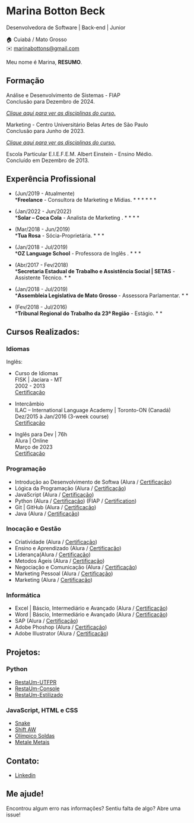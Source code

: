 # Marina Botton Beck

Desenvolvedora de Software | Back-end | Junior<br/>

🏠 Cuiabá / Mato Grosso <br/>
✉️ marinabottons@gmail.com

Meu nome é Marina, **RESUMO**.<br />


## Formação 

Análise e Desenvolvimento de Sistemas - FIAP <br/>
Conclusão para Dezembro de 2024.

[_Clique aqui para ver as disciplinas do curso._](disciplines.md#bachelors-degree-in-electronic-engineering)<br />

Marketing - Centro Universitário Belas Artes de São Paulo <br/>
Conclusão para Junho de 2023.

[_Clique aqui para ver as disciplinas do curso._](disciplines.md#bachelors-degree-in-electronic-engineering)<br />


Escola Particular E.I.E.F.E.M. Albert Einstein - Ensino Médio. <br/>
Concluído em Dezembro de 2013.

## Experência Profissional

* (Jun/2019 - Atualmente) <br/>
***Freelance** - 
Consultora de Marketing e Mídias.
  * 
  * 
  * 
  * 
  * 
  * 

* (Jan/2022 - Jun/2022) <br/>
***Solar – Coca Cola** - 
Analista de Marketing .
  * 
  * 
  * 
  * 

* (Mar/2018 - Jun/2019) <br/>
***Tua Rosa** - 
Sócia-Proprietária.
  * 
  * 
  * 

* (Jan/2018 - Jul/2019) <br />
***OZ Language School** - 
Professora de Inglês .
  * 
  * 
  * 

* (Abr/2017 - Fev/2018) <br />
***Secretaria Estadual de Trabalho e Assistência Social | SETAS** - 
Assistente Técnico.
  * 
  * 

* (Jan/2018 - Jul/2019) <br />
***Assembleia Legislativa de Mato Grosso** - 
Assessora Parlamentar.
  * 
  * 

* (Fev/2018 - Jul/2016) <br />
***Tribunal Regional do Trabalho da 23ª Região** - 
Estágio.
  * 
  *   
  
## Cursos Realizados:
### Idiomas
Inglês:
* Curso de Idiomas <br /> 
FISK | Jaciara - MT <br />
2002 - 2013<br />
[Certificação](certificates/courses/frontend/FrontEnd.pdf)

* Intercâmbio<br />
ILAC – International Language Academy | Toronto-ON (Canadá)<br />
Dez/2015 à Jan/2016 (3-week course)<br />
[Certificação](certificates/courses/frontend/FrontEnd.pdf)

* Inglês para Dev | 76h<br />
Alura | Online<br />
Março de 2023<br />
[Certificação](certificates/courses/frontend/FrontEnd.pdf)
 ### Programação
* Introdução ao Desenvolvimento de Softwa (Alura / [Certificação](certificates/courses/frontend/FrontEnd.pdf))
* Lógica da Programação (Alura / [Certificação](certificates/courses/frontend/FrontEnd.pdf))
* JavaScript (Alura / [Certificação](certificates/courses/frontend/FrontEnd.pdf))
* Python (Alura / [Certificação](certificates/courses/frontend/FrontEnd.pdf)) (FIAP / [Certification](certificates/courses/frontend/FrontEnd.pdf))
* Git | GitHub (Alura / [Certificação](certificates/courses/frontend/FrontEnd.pdf))
* Java (Alura / [Certificação](certificates/courses/frontend/FrontEnd.pdf))
### Inocação e Gestão
* Criatividade (Alura / [Certificação](certificates/courses/frontend/FrontEnd.pdf))
* Ensino e Aprendizado (Alura / [Certificação](certificates/courses/frontend/FrontEnd.pdf))
* Liderança(Alura / [Certificação](certificates/courses/frontend/FrontEnd.pdf))
* Metodos Ágeis (Alura / [Certificação](certificates/courses/frontend/FrontEnd.pdf))
* Negociação e Comunicação (Alura / [Certificação](certificates/courses/frontend/FrontEnd.pdf))
* Marketing Pessoal (Alura / [Certificação](certificates/courses/frontend/FrontEnd.pdf))
* Marketing (Alura / [Certificação](certificates/courses/frontend/FrontEnd.pdf))
### Informática
* Excel | Báscio, Intermediário e Avançado (Alura / [Certificação](certificates/courses/frontend/FrontEnd.pdf)) 
* Word | Báscio, Intermediário e Avançado (Alura / [Certificação](certificates/courses/frontend/FrontEnd.pdf))
* SAP (Alura / [Certificação](certificates/courses/frontend/FrontEnd.pdf))
* Adobe Phoshop (Alura / [Certificação](certificates/courses/frontend/FrontEnd.pdf))
* Adobe Illustrator (Alura / [Certificação](certificates/courses/frontend/FrontEnd.pdf))

## Projetos:
### Python
* [RestaUm-UTFPR](https://github.com/willianayres/projects/tree/main/resta-um-utfpr)
* [RestaUm-Console](https://github.com/willianayres/projects/tree/main/resta-um-console)
* [RestaUm-Estilizado](https://github.com/willianayres/projects/tree/main/resta-um-estilizado)

### JavaScript, HTML e CSS
* [Snake](https://github.com/willianayres/projects/tree/main/snake)
* [Shift AW](https://www.shiftaw.com.br)
* [Olímpico Soldas](https://olimpicosoldas.com.br)
* [Metale Metais](https://metalemetais.com.br)<br />


## Contato:
*  [Linkedin](https://www.linkedin.com/in/willian-j-ayres/)<br />


## Me ajude!
Encontrou algum erro nas informações? Sentiu falta de algo? Abre uma issue! <br/>
